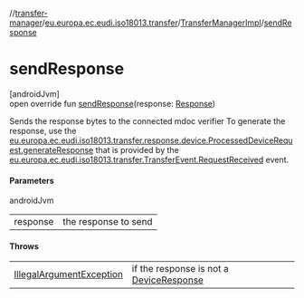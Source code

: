 //[transfer-manager](../../../index.md)/[eu.europa.ec.eudi.iso18013.transfer](../index.md)/[TransferManagerImpl](index.md)/[sendResponse](send-response.md)

# sendResponse

[androidJvm]\
open override fun [sendResponse](send-response.md)(response: [Response](../../eu.europa.ec.eudi.iso18013.transfer.response/-response/index.md))

Sends the response bytes to the connected mdoc verifier To generate the response, use the [eu.europa.ec.eudi.iso18013.transfer.response.device.ProcessedDeviceRequest.generateResponse](../../eu.europa.ec.eudi.iso18013.transfer.response.device/-processed-device-request/generate-response.md) that is provided by the [eu.europa.ec.eudi.iso18013.transfer.TransferEvent.RequestReceived](../-transfer-event/-request-received/index.md) event.

#### Parameters

androidJvm

| | |
|---|---|
| response | the response to send |

#### Throws

| | |
|---|---|
| [IllegalArgumentException](https://kotlinlang.org/api/latest/jvm/stdlib/kotlin-stdlib/kotlin/-illegal-argument-exception/index.html) | if the response is not a [DeviceResponse](../../eu.europa.ec.eudi.iso18013.transfer.response.device/-device-response/index.md) |
